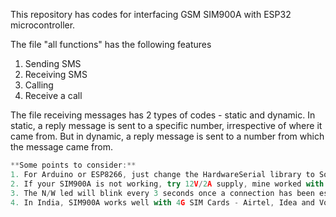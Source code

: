 This repository has codes for interfacing GSM SIM900A with ESP32 microcontroller.

The file "all functions" has the following features
1. Sending SMS
2. Receiving SMS
3. Calling
4. Receive a call
        
The file receiving messages has 2 types of codes - static and dynamic. In static, a reply message is sent to a specific number, irrespective of where it came from. But in dynamic, a reply message is sent to a number from which the message came from.

```javascript
**Some points to consider:**
1. For Arduino or ESP8266, just change the HardwareSerial library to SoftwareSerial library and accordingly map the GPIO pins.
2. If your SIM900A is not working, try 12V/2A supply, mine worked with this only.
3. The N/W led will blink every 3 seconds once a connection has been established.
4. In India, SIM900A works well with 4G SIM Cards - Airtel, Idea and Vodafone but not with JIO.
```
